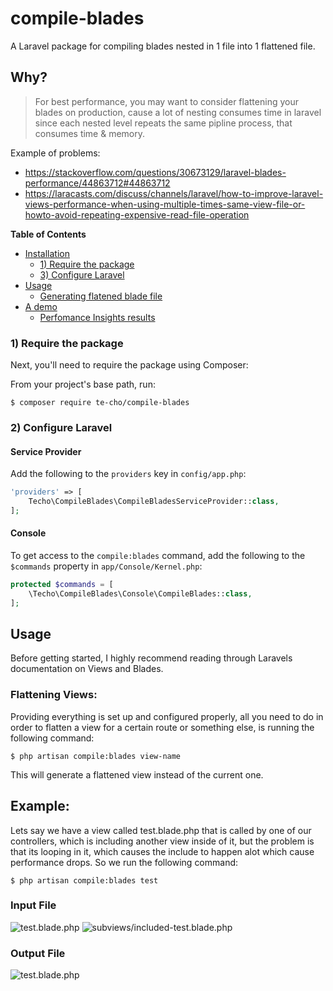 # compile-blades 

A Laravel package for compiling blades nested in 1 file into 1 flattened file.

 
## Why?

> For best performance, you may want to consider flattening your blades on production, cause a lot of nesting consumes time in laravel
> since each nested level repeats the same pipline process, that consumes time & memory.

Example of problems:
- https://stackoverflow.com/questions/30673129/laravel-blades-performance/44863712#44863712
- https://laracasts.com/discuss/channels/laravel/how-to-improve-laravel-views-performance-when-using-multiple-times-same-view-file-or-howto-avoid-repeating-expensive-read-file-operation


**Table of Contents**

- [Installation](#installation)
    - [1) Require the package](#2-require-the-package)
    - [3) Configure Laravel](#3-configure-laravel)
- [Usage](#usage)
    - [Generating flatened blade file](#generating-flattened-blade)
- [A demo](#a-demo)
    - [Perfomance Insights results](#profiler-resutls)


### 1) Require the package

Next, you'll need to require the package using Composer:

From your project's base path, run:

    $ composer require te-cho/compile-blades

### 2) Configure Laravel

#### Service Provider

Add the following to the `providers` key in `config/app.php`:

``` php
'providers' => [
    Techo\CompileBlades\CompileBladesServiceProvider::class,
];
```

#### Console

To get access to the `compile:blades` command, add the following to the `$commands` property in `app/Console/Kernel.php`:

``` php
protected $commands = [
    \Techo\CompileBlades\Console\CompileBlades::class,
];
```

## Usage

Before getting started, I highly recommend reading through Laravels documentation on Views and Blades.

### Flattening Views:

Providing everything is set up and configured properly, all you need to do in order to flatten a view for a certain route or something else, is running the following command:

    $ php artisan compile:blades view-name

This will generate a flattened view instead of the current one.


## Example: 
Lets say we have a view called test.blade.php that is called by one of our controllers, which is including another view
inside of it, but the problem is that its looping in it, which causes the include to happen alot which cause performance drops.
So we run the following command:

    $ php artisan compile:blades test

### Input File
![test.blade.php](https://goo.gl/hwNSCc)
![subviews/included-test.blade.php](https://goo.gl/jkoseH)

### Output File
![test.blade.php](https://goo.gl/PGRkJk)
